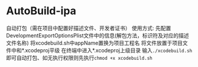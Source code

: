 # AutoBuild-ipa
自动打包（需在项目中配置好描述文件、开发者证书）
使用方式:
先配置DevelopmentExportOptionsPlist文件中的信息(解包方法，标识符及对应的描述文件名称)
将xcodebuild.sh中appName置换为项目工程名
将文件放置于项目文件中和*.xcodeproj平级
在终端中进入*.xcodeproj上级目录
输入`./xcodebuild.sh`即可自动打包、如无执行权限则先执行`chmod +x xcodebuild.sh`
